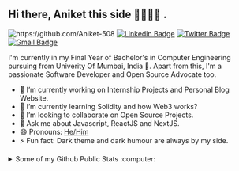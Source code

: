 ## Hi there, Aniket this side 👋👨🏻‍💻 .
<img src="https://komarev.com/ghpvc/?username=Aniket-508" alt="https://github.com/Aniket-508" /> [![Linkedin Badge](https://img.shields.io/badge/-Aniket%20Pawar-0072b1?style=flat&logo=Linkedin&logoColor=white)](https://www.linkedin.com/in/aniket-pawar-508/ "Connect on LinkedIn")  [![Twitter Badge](https://img.shields.io/badge/-@alaymanguy-00acee?style=flat&logo=Twitter&logoColor=white)](https://twitter.com/intent/follow?screen_name=alaymanguy "Follow on Twitter")  [![Gmail Badge](https://img.shields.io/badge/-pawaraniket508@gmail.com-c14438?style=flat&logo=Gmail&logoColor=white)](mailto:pawaraniket508@gmail.com "Connect via Email")

I'm currently in my Final Year of Bachelor's in Computer Engineering pursuing from Univerity Of Mumbai, India 📍. Apart from this, I'm a passionate Software Developer and Open Source Advocate too.

- 🔭 I’m currently working on Internship Projects and Personal Blog Website.
- 🌱 I’m currently learning Solidity and how Web3 works?
- 👯 I’m looking to collaborate on Open Source Projects.
- 💬 Ask me about Javascript, ReactJS and NextJS.
- 😄 Pronouns: [He/Him](https://www.mypronouns.org/he-him)
- ⚡ Fun fact: Dark theme and dark humour are always by my side.

<details>
  <summary>Some of my Github Public Stats :computer:</summary>
  <br/>

  <img height="180em" src="https://github-readme-stats.vercel.app/api?username=Aniket-508&theme=algolia&show_icons=true" />
  <img height="180em" src="https://github-readme-stats.vercel.app/api/top-langs/?username=Aniket-508&layout=compact&langs_count=6&theme=algolia" />
</details>
